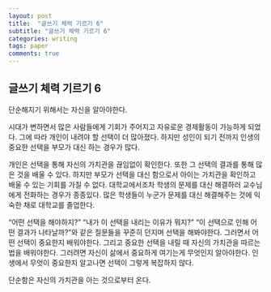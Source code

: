 ```yaml
---
layout: post
title:  "글쓰기 체력 기르기 6"
subtitle: "글쓰기 체력 기르기 6"
categories: writing
tags: paper
comments: true
---
```


## 글쓰기 체력 기르기 6
단순해지기 위해서는 자신을 알아야한다.

시대가 변하면서 많은 사람들에게 기회가 주어지고 자유로운 경제활동이 가능하게 되었다. 그에 따라 개인이 내려야 할 선택이 더 많아졌다. 하지만 성인이 되기 전까지 인생의 중요한 선택을 부모가 대신 하는 경우가 많다.

개인은 선택을 통해 자신의 가치관을 끊임없이 확인한다. 또한 그 선택의 결과를 통해 많은 것을 배울 수 있다. 하지만 부모가 선택을 대신 함으로서 아이는 가치관을 확인하고 배울 수 있는 기회를 가질 수 없다. 대학교에서조차 학생의 문제를 대신 해결하러 교수님에게 전화하는 경우가 종종있다. 많은 학생들이 누군가 문제를 대신 해결해주는 것에 익숙한 채로 대학교를 졸업한다.

“어떤 선택을 해야하지?” “내가 이 선택을 내리는 이유가 뭐지?” “이 선택으로 인해 어떤 결과가 나타날까?”와 같은 질문들을 꾸준히 던지며 선택을 해봐야한다. 그러면서 어떤 선택이 중요한지 배워야한다. 그리고 중요한 선택을 내릴 때 자신의 가치관을 따르는 법을 배워야한다. 그러려면 자신이 삶에서 중요하게 여기는게 무엇인지 알아야한다. 인생에서 무엇이 중요한지 알고나면 선택이 그렇게 복잡하지 않다.

단순함은 자신의 가치관을 아는 것으로부터 온다.